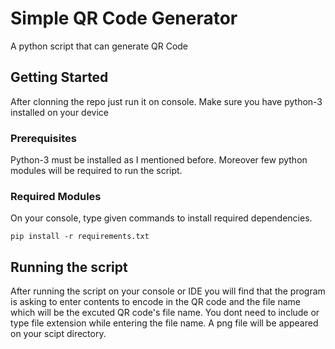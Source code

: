 # Simple QR Code Generator

 A python script that can generate QR Code

## Getting Started

After clonning the repo just run it on console. Make sure you have python-3 installed on your device

### Prerequisites

Python-3 must be installed as I mentioned before.
Moreover few python modules will be required to run the script.

### Required Modules

On your console, type given commands to install required dependencies.

    pip install -r requirements.txt

## Running the script

After running the script on your console or IDE you will find that the program is asking to enter contents to 
encode in the QR code and the file name which will be the excuted QR code's file name.
You dont need to include or type file extension while entering the file name.
A png file will be appeared on your scipt directory.


